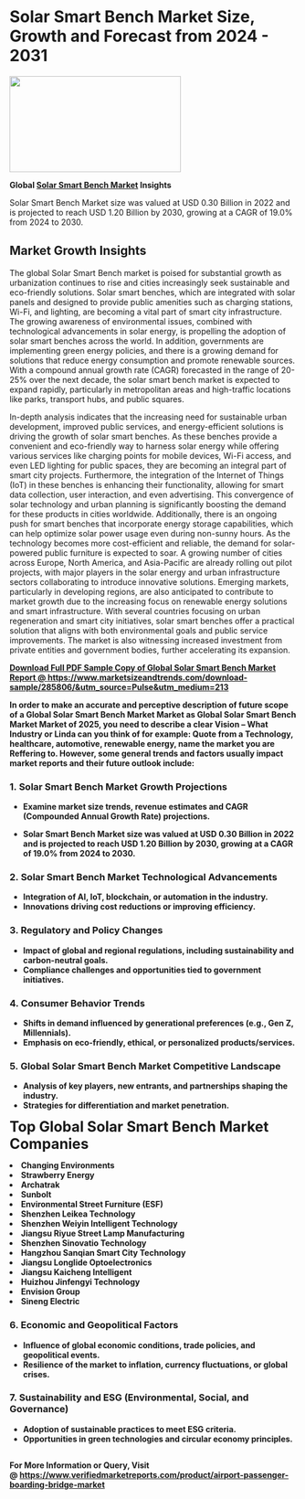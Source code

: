 <H1>Solar Smart Bench Market Size, Growth and Forecast from 2024 - 2031</H1><img class="aligncenter size-medium wp-image-584254" src="https://thirdeyenews.in/wp-content/uploads/2024/09/Global-Market-Research-300x168.jpeg" alt="" width="300" height="168" /><p><strong>Global&nbsp;<a href="https://www.marketsizeandtrends.com/download-sample/285806/&amp;utm_source=Pulse&amp;utm_medium=213">Solar Smart Bench Market</a> Insights</strong></p><p>Solar Smart Bench Market size was valued at USD 0.30 Billion in 2022 and is projected to reach USD 1.20 Billion by 2030, growing at a CAGR of 19.0% from 2024 to 2030.</p><p><h2>Market Growth Insights</h2> <p>The global Solar Smart Bench market is poised for substantial growth as urbanization continues to rise and cities increasingly seek sustainable and eco-friendly solutions. Solar smart benches, which are integrated with solar panels and designed to provide public amenities such as charging stations, Wi-Fi, and lighting, are becoming a vital part of smart city infrastructure. The growing awareness of environmental issues, combined with technological advancements in solar energy, is propelling the adoption of solar smart benches across the world. In addition, governments are implementing green energy policies, and there is a growing demand for solutions that reduce energy consumption and promote renewable sources. With a compound annual growth rate (CAGR) forecasted in the range of 20-25% over the next decade, the solar smart bench market is expected to expand rapidly, particularly in metropolitan areas and high-traffic locations like parks, transport hubs, and public squares.</p> <p><strong><a href="#"></a></strong></p> <p>In-depth analysis indicates that the increasing need for sustainable urban development, improved public services, and energy-efficient solutions is driving the growth of solar smart benches. As these benches provide a convenient and eco-friendly way to harness solar energy while offering various services like charging points for mobile devices, Wi-Fi access, and even LED lighting for public spaces, they are becoming an integral part of smart city projects. Furthermore, the integration of the Internet of Things (IoT) in these benches is enhancing their functionality, allowing for smart data collection, user interaction, and even advertising. This convergence of solar technology and urban planning is significantly boosting the demand for these products in cities worldwide. Additionally, there is an ongoing push for smart benches that incorporate energy storage capabilities, which can help optimize solar power usage even during non-sunny hours. As the technology becomes more cost-efficient and reliable, the demand for solar-powered public furniture is expected to soar. A growing number of cities across Europe, North America, and Asia-Pacific are already rolling out pilot projects, with major players in the solar energy and urban infrastructure sectors collaborating to introduce innovative solutions. Emerging markets, particularly in developing regions, are also anticipated to contribute to market growth due to the increasing focus on renewable energy solutions and smart infrastructure. With several countries focusing on urban regeneration and smart city initiatives, solar smart benches offer a practical solution that aligns with both environmental goals and public service improvements. The market is also witnessing increased investment from private entities and government bodies, further accelerating its expansion. <p><strong><a href="#"></p><p><span class=""><strong>Download Full PDF Sample Copy of Global Solar Smart Bench Market Report</strong> @ <a href="https://www.marketsizeandtrends.com/download-sample/285806/&amp;utm_source=Pulse&amp;utm_medium=213" target="_blank">https://www.marketsizeandtrends.com/download-sample/285806/&amp;utm_source=Pulse&amp;utm_medium=213</a></span></p><p>In order to make an accurate and perceptive description of future scope of a Global&nbsp;Solar Smart Bench Market Market as Global&nbsp;Solar Smart Bench Market Market of 2025, you need to describe a clear Vision &ndash; What Industry or Linda can you think of for example: Quote from a Technology, healthcare, automotive, renewable energy, name the market you are Reffering to. However, some general trends and factors usually impact market reports and their future outlook include:</p><h3>1.&nbsp;<strong>Solar Smart Bench Market Growth Projections</strong></h3><ul><li>Examine market size trends, revenue estimates and CAGR (Compounded Annual Growth Rate) projections.</li><li><p>Solar Smart Bench Market size was valued at USD 0.30 Billion in 2022 and is projected to reach USD 1.20 Billion by 2030, growing at a CAGR of 19.0% from 2024 to 2030.</p></li></ul><h3>2.&nbsp;<strong>Solar Smart Bench Market Technological Advancements</strong></h3><ul><li>Integration of AI, IoT, blockchain, or automation in the industry.</li><li>Innovations driving cost reductions or improving efficiency.</li></ul><h3>3.&nbsp;<strong>Regulatory and Policy Changes</strong></h3><ul><li>Impact of global and regional regulations, including sustainability and carbon-neutral goals.</li><li>Compliance challenges and opportunities tied to government initiatives.</li></ul><h3>4.&nbsp;<strong>Consumer Behavior Trends</strong></h3><ul><li>Shifts in demand influenced by generational preferences (e.g., Gen Z, Millennials).</li><li>Emphasis on eco-friendly, ethical, or personalized products/services.</li></ul><h3>5.&nbsp;<strong>Global Solar Smart Bench Market Competitive Landscape</strong></h3><ul><li>Analysis of key players, new entrants, and partnerships shaping the industry.</li><li>Strategies for differentiation and market penetration.</li></ul><p data-pm-slice="1 1 []"><span style="color: inherit; font-family: inherit; font-size: 25px;">Top Global Solar Smart Bench Market Companies</span></p><div class="" data-test-id=""><p><li>Changing Environments</li><li> Strawberry Energy</li><li> Archatrak</li><li> Sunbolt</li><li> Environmental Street Furniture (ESF)</li><li> Shenzhen Leikea Technology</li><li> Shenzhen Weiyin Intelligent Technology</li><li> Jiangsu Riyue Street Lamp Manufacturing</li><li> Shenzhen Sinovatio Technology</li><li> Hangzhou Sanqian Smart City Technology</li><li> Jiangsu Longlide Optoelectronics</li><li> Jiangsu Kaicheng Intelligent</li><li> Huizhou Jinfengyi Technology</li><li> Envision Group</li><li> Sineng Electric</li></p></div><h3>6.&nbsp;<strong>Economic and Geopolitical Factors</strong></h3><ul><li>Influence of global economic conditions, trade policies, and geopolitical events.</li><li>Resilience of the market to inflation, currency fluctuations, or global crises.</li></ul><h3>7.&nbsp;<strong>Sustainability and ESG (Environmental, Social, and Governance)</strong></h3><ul><li>Adoption of sustainable practices to meet ESG criteria.</li><li>Opportunities in green technologies and circular economy principles.</li></ul><h2><strong style="font-size: 14px;">For More Information or Query, Visit @&nbsp;</strong><a style="background-color: #ffffff; font-size: 14px;" href="https://www.marketsizeandtrends.com/report/solar-smart-bench-market/" target="_blank">https://www.verifiedmarketreports.com/product/airport-passenger-boarding-bridge-market</a></h2>
